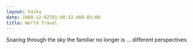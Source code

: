 ```yaml
---
layout: haiku
date: 2008-12-02T01:08:32.000-05:00
title: World Travel
---
```


Soaring through the sky
the familiar no longer is ...
different perspectives

